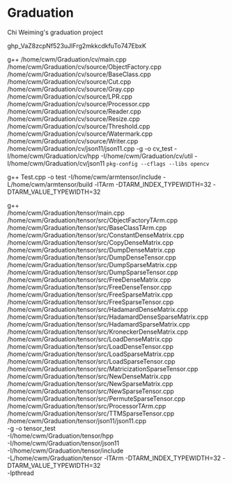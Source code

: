 # Graduation
Chi Weiming's graduation project

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

g++ /home/cwm/Graduation/cv/main.cpp /home/cwm/Graduation/cv/source/ObjectFactory.cpp /home/cwm/Graduation/cv/source/BaseClass.cpp /home/cwm/Graduation/cv/source/Cut.cpp /home/cwm/Graduation/cv/source/Gray.cpp /home/cwm/Graduation/cv/source/LPR.cpp /home/cwm/Graduation/cv/source/Processor.cpp /home/cwm/Graduation/cv/source/Reader.cpp /home/cwm/Graduation/cv/source/Resize.cpp /home/cwm/Graduation/cv/source/Threshold.cpp /home/cwm/Graduation/cv/source/Watermark.cpp /home/cwm/Graduation/cv/source/Writer.cpp /home/cwm/Graduation/cv/json11/json11.cpp -g -o cv_test -I/home/cwm/Graduation/cv/hpp -I/home/cwm/Graduation/cv/util -I/home/cwm/Graduation/cv/json11  `pkg-config --cflags --libs opencv`

g++ Test.cpp -o test -I/home/cwm/armtensor/include -L/home/cwm/armtensor/build -lTArm -DTARM_INDEX_TYPEWIDTH=32 -DTARM_VALUE_TYPEWIDTH=32

g++ \
/home/cwm/Graduation/tensor/main.cpp \
/home/cwm/Graduation/tensor/src/ObjectFactoryTArm.cpp \
/home/cwm/Graduation/tensor/src/BaseClassTArm.cpp \
/home/cwm/Graduation/tensor/src/ConstantDenseMatrix.cpp \
/home/cwm/Graduation/tensor/src/CopyDenseMatrix.cpp \
/home/cwm/Graduation/tensor/src/DumpDenseMatrix.cpp \
/home/cwm/Graduation/tensor/src/DumpDenseTensor.cpp \
/home/cwm/Graduation/tensor/src/DumpSparseMatrix.cpp \
/home/cwm/Graduation/tensor/src/DumpSparseTensor.cpp \
/home/cwm/Graduation/tensor/src/FreeDenseMatrix.cpp \
/home/cwm/Graduation/tensor/src/FreeDenseTensor.cpp \
/home/cwm/Graduation/tensor/src/FreeSparseMatrix.cpp \
/home/cwm/Graduation/tensor/src/FreeSparseTensor.cpp \
/home/cwm/Graduation/tensor/src/HadamardDenseMatrix.cpp \
/home/cwm/Graduation/tensor/src/HadamardDenseSparseMatrix.cpp \
/home/cwm/Graduation/tensor/src/HadamardSparseMatrix.cpp \
/home/cwm/Graduation/tensor/src/KroneckerDenseMatrix.cpp \
/home/cwm/Graduation/tensor/src/LoadDenseMatrix.cpp \
/home/cwm/Graduation/tensor/src/LoadDenseTensor.cpp \
/home/cwm/Graduation/tensor/src/LoadSparseMatrix.cpp \
/home/cwm/Graduation/tensor/src/LoadSparseTensor.cpp \
/home/cwm/Graduation/tensor/src/MatricizationSparseTensor.cpp \
/home/cwm/Graduation/tensor/src/NewDenseMatrix.cpp \
/home/cwm/Graduation/tensor/src/NewSparseMatrix.cpp \
/home/cwm/Graduation/tensor/src/NewSparseTensor.cpp \
/home/cwm/Graduation/tensor/src/PermuteSparseTensor.cpp \
/home/cwm/Graduation/tensor/src/ProcessorTArm.cpp \
/home/cwm/Graduation/tensor/src/TTMSparseTensor.cpp \
/home/cwm/Graduation/tensor/json11/json11.cpp \
-g -o tensor_test \
-I/home/cwm/Graduation/tensor/hpp \
-I/home/cwm/Graduation/tensor/json11 \
-I/home/cwm/Graduation/tensor/include \
-L/home/cwm/Graduation/tensor -lTArm -DTARM_INDEX_TYPEWIDTH=32 -DTARM_VALUE_TYPEWIDTH=32 \
-lpthread